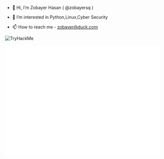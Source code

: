 - 👋 Hi, I’m Zobayer Hasan ( @zobayersq )
- 👀 I’m interested in Python,Linux,Cyber Security

- 📫 How to reach me - <zobayer@duck.com>

  
 <img src="https://tryhackme-badges.s3.amazonaws.com/zobayersq.png" alt="TryHackMe">
 

![](https://raw.githubusercontent.com/zobayersq/cf-stats/main/output/light_card.svg#gh-dark-mode-only)
<!---![](https://raw.githubusercontent.com/zobayersq/cf-stats/main/output/light_card.svg)

![](https://raw.githubusercontent.com/zobayersq/cf-stats/main/output/max_rating.svg)
[](https://raw.githubusercontent.com/zobayersq/cf-stats/main/output/rating.svg) --->
<!---
zobayersq/zobayersq is a ✨ special ✨ repository because its `README.md` (this file) appears on your GitHub profile.
You can click the Preview link to take a look at your changes.
--->
